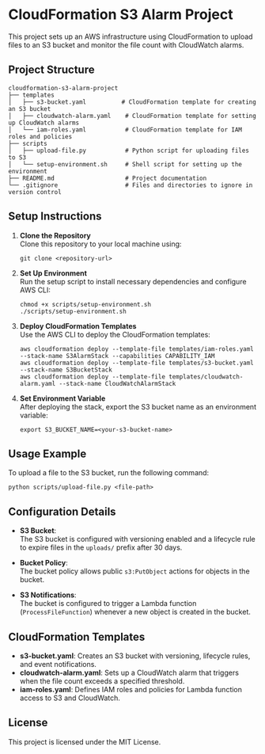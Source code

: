 # CloudFormation S3 Alarm Project

This project sets up an AWS infrastructure using CloudFormation to upload files to an S3 bucket and monitor the file count with CloudWatch alarms.

## Project Structure

```
cloudformation-s3-alarm-project
├── templates
│   ├── s3-bucket.yaml          # CloudFormation template for creating an S3 bucket
│   ├── cloudwatch-alarm.yaml    # CloudFormation template for setting up CloudWatch alarms
│   └── iam-roles.yaml           # CloudFormation template for IAM roles and policies
├── scripts
│   ├── upload-file.py           # Python script for uploading files to S3
│   └── setup-environment.sh     # Shell script for setting up the environment
├── README.md                    # Project documentation
└── .gitignore                   # Files and directories to ignore in version control
```

## Setup Instructions

1. **Clone the Repository**  
   Clone this repository to your local machine using:
   ```
   git clone <repository-url>
   ```

2. **Set Up Environment**  
   Run the setup script to install necessary dependencies and configure AWS CLI:
   ```
   chmod +x scripts/setup-environment.sh
   ./scripts/setup-environment.sh
   ```

3. **Deploy CloudFormation Templates**  
   Use the AWS CLI to deploy the CloudFormation templates:
   ```
   aws cloudformation deploy --template-file templates/iam-roles.yaml --stack-name S3AlarmStack --capabilities CAPABILITY_IAM
   aws cloudformation deploy --template-file templates/s3-bucket.yaml --stack-name S3BucketStack
   aws cloudformation deploy --template-file templates/cloudwatch-alarm.yaml --stack-name CloudWatchAlarmStack
   ```

4. **Set Environment Variable**  
   After deploying the stack, export the S3 bucket name as an environment variable:
   ```
   export S3_BUCKET_NAME=<your-s3-bucket-name>
   ```

## Usage Example

To upload a file to the S3 bucket, run the following command:
```
python scripts/upload-file.py <file-path>
```

## Configuration Details

- **S3 Bucket**:  
  The S3 bucket is configured with versioning enabled and a lifecycle rule to expire files in the `uploads/` prefix after 30 days.

- **Bucket Policy**:  
  The bucket policy allows public `s3:PutObject` actions for objects in the bucket.

- **S3 Notifications**:  
  The bucket is configured to trigger a Lambda function (`ProcessFileFunction`) whenever a new object is created in the bucket.

## CloudFormation Templates

- **s3-bucket.yaml**: Creates an S3 bucket with versioning, lifecycle rules, and event notifications.
- **cloudwatch-alarm.yaml**: Sets up a CloudWatch alarm that triggers when the file count exceeds a specified threshold.
- **iam-roles.yaml**: Defines IAM roles and policies for Lambda function access to S3 and CloudWatch.

## License

This project is licensed under the MIT License.